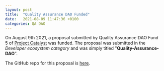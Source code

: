 ```yaml
---
layout: post
title:  "Quality Assurance DAO Funded"
date:   2021-08-09 11:47:36 +0100
categories: QA DAO
---
```


On August 9th 2021, a proposal submitted by Quality Assurance DAO Fund 5 of [Project Catalyst](https://cardano.ideascale.com/) was funded. The proposal was submitted in the *Developer ecosystem category* and was simply titled "**Quality-Assurance-DAO**".

The GitHub repo for this proposal is [here](https://github.com/Quality-Assurance-DAO/F5-Developer-ecosystem-Proposal).
